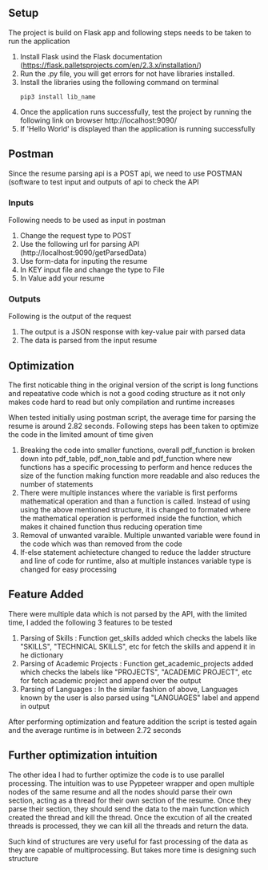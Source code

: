 ## Setup
 The project is build on Flask app and following steps needs to be taken to run the application
 1. Install Flask usind the Flask documentation (https://flask.palletsprojects.com/en/2.3.x/installation/)
 2. Run the .py file, you will get errors for not have libraries installed.
 3. Install the libraries using the following command on terminal
    ```
    pip3 install lib_name
    ```
 4. Once the application runs successfully, test the project by running the following link on browser
    http://localhost:9090/
 5. If 'Hello World' is displayed than the application is running successfully


## Postman

Since the resume parsing api is a POST api, we need to use POSTMAN (software to test input and outputs of api to check the API

### Inputs
Following needs to be used as input in postman
1. Change the request type to POST
2. Use the following url for parsing API (http://localhost:9090/getParsedData)
3. Use form-data for inputing the resume
4. In KEY input file and change the type to File
5. In Value add your resume

### Outputs
Following is the output of the request
1. The output is a JSON response with key-value pair with parsed data
2. The data is parsed from the input resume


## Optimization
The first noticable thing in the original version of the script is long functions and repeatative code which is not a good coding structure as it not only makes code hard to read but only compilation and runtime increases

When tested initially using postman script, the average time for parsing the resume is around 2.82 seconds. Following steps has been taken to optimize the code in the limited amount of time given

1. Breaking the code into smaller functions, overall pdf_function is broken down into pdf_table, pdf_non_table and pdf_function where new functions has a specific processing to perform and hence reduces the size of the function making function more readable and also reduces the number of statements
2. There were multiple instances where the variable is first performs mathematical operation and than a function is called. Instead of using using the above mentioned structure, it is changed to formated where the mathematical operation is performed inside the function, which makes it chained function thus reducing operation time
3. Removal of unwanted varaible. Multiple unwanted variable were found in the code which was than removed from the code
4. If-else statement achietecture changed to reduce the ladder structure and line of code for runtime, also at multiple instances variable type is changed for easy processing 

## Feature Added
There were multiple data which is not parsed by the API, with the limited time, I added the following 3 features to be tested
1. Parsing of Skills : Function get_skills added which checks the labels like "SKILLS", "TECHNICAL SKILLS", etc for fetch the skills and append it in he dictionary
2. Parsing of Academic Projects : Function get_academic_projects added which checks the labels like "PROJECTS", "ACADEMIC PROJECT", etc for fetch academic project and append over the output
3. Parsing of Languages : In the similar fashion of above, Languages known by the user is also parsed using "LANGUAGES" label and append in output

<bold> After performing optimization and feature addition the script is tested again and the average runtime is in between 2.72 seconds </bold>

## Further optimization intuition

The other idea I had to further optimize the code is to use parallel processing. The intuition was to use Pyppeteer wrapper and open multiple nodes of the same resume and all the nodes should parse their own section, acting as a thread for their own section of the resume. Once they parse their section, they should send the data to the main function which created the thread and kill the thread. Once the excution of all the created threads is processed, they we can kill all the threads and return the data. 

Such kind of structures are very useful for fast processing of the data as they are capable of multiprocessing. But takes more time is designing such structure

